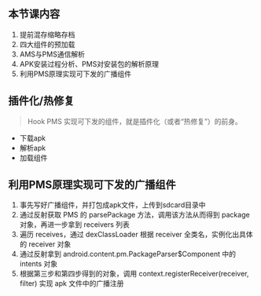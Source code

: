 ## 本节课内容

1. 提前混存缩略存档
2. 四大组件的预加载
3. AMS与PMS通信解析
4. APK安装过程分析、PMS对安装包的解析原理
5. 利用PMS原理实现可下发的广播组件

## 插件化/热修复

> Hook PMS 实现可下发的组件，就是插件化（或者“热修复”）的前身。

- 下载apk
- 解析apk
- 加载组件

## 利用PMS原理实现可下发的广播组件

1. 事先写好广播组件，并打包成apk文件，上传到sdcard目录中
2. 通过反射获取 PMS 的 parsePackage 方法，调用该方法从而得到 package 对象，再进一步拿到 receivers 列表
3. 遍历 receives，通过 dexClassLoader 根据 receiver 全类名，实例化出具体的 receiver 对象
4. 通过反射拿到 android.content.pm.PackageParser$Component 中的 intents 对象
5. 根据第三步和第四步得到的对象，调用 context.registerReceiver(receiver, filter) 实现 apk 文件中的广播注册

